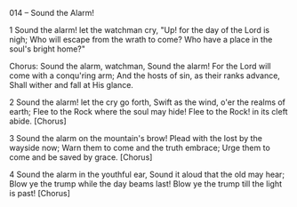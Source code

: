 014 – Sound the Alarm!


1
Sound the alarm!  let the watchman cry,
"Up!  for the day of the Lord is nigh;
Who will escape from the wrath to come?
Who have a place in the soul's bright home?"

Chorus:
Sound the alarm, watchman,
Sound the alarm!
For the Lord will come with a conqu'ring arm;
And the hosts of sin, as their ranks advance,
Shall wither and fall at His glance.

2
Sound the alarm!  let the cry go forth,
Swift as the wind, o'er the realms of earth;
Flee to the Rock where the soul may hide!
Flee to the Rock!  in its cleft abide.  [Chorus]

3
Sound the alarm on the mountain's brow!
Plead with the lost by the wayside now;
Warn them to come and the truth embrace;
Urge them to come and be saved by grace.  [Chorus]

4
Sound the alarm in the youthful ear,
Sound it aloud that the old may hear;
Blow ye the trump while the day beams last!
Blow ye the trump till the light is past!  [Chorus]


